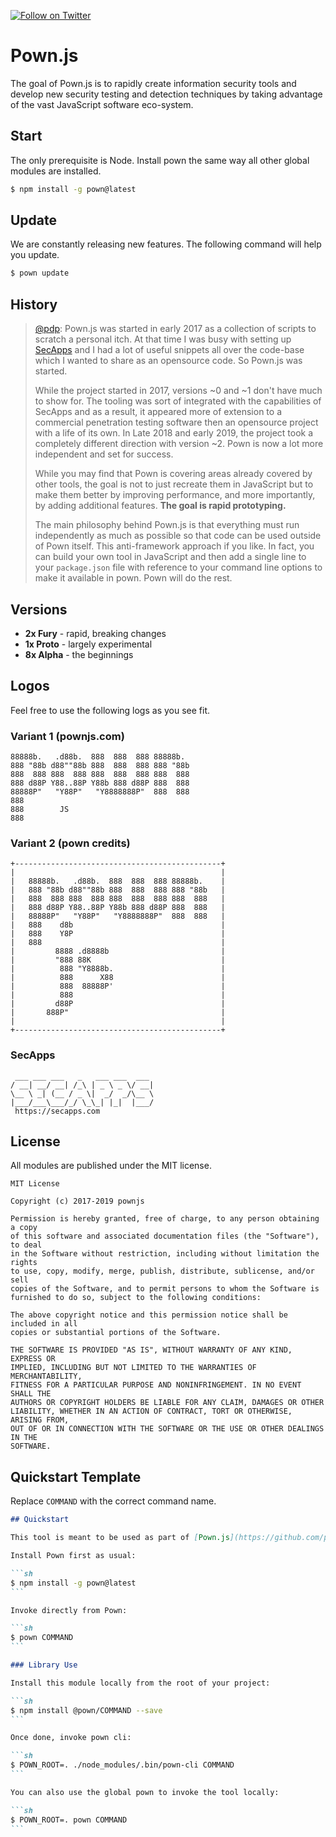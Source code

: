 [![Follow on Twitter](https://img.shields.io/twitter/follow/pownjs.svg?logo=twitter)](https://twitter.com/pownjs)

# Pown.js

The goal of Pown.js is to rapidly create information security tools and develop new security testing and detection techniques by taking advantage of the vast JavaScript software eco-system.

## Start

The only prerequisite is Node. Install pown the same way all other global modules are installed.

```sh
$ npm install -g pown@latest
```

## Update

We are constantly releasing new features. The following command will help you update.

```sh
$ pown update
```

## History

> [@pdp](https://twitter.com/pdp): Pown.js was started in early 2017 as a collection of scripts to scratch a personal itch. At that time I was busy with setting up [SecApps](https://secapps.com) and I had a lot of useful snippets all over the code-base which I wanted to share as an opensource code. So Pown.js was started.
>
> While the project started in 2017, versions ~0 and ~1 don't have much to show for. The tooling was sort of integrated with the capabilities of SecApps and as a result, it appeared more of extension to a commercial penetration testing software then an opensource project with a life of its own. In Late 2018 and early 2019, the project took a completely different direction with version ~2. Pown is now a lot more independent and set for success.
>
> While you may find that Pown is covering areas already covered by other tools, the goal is not to just recreate them in JavaScript but to make them better by improving performance, and more importantly, by adding additional features. **The goal is rapid prototyping.**
>
> The main philosophy behind Pown.js is that everything must run independently as much as possible so that code can be used outside of Pown itself. This anti-framework approach if you like. In fact, you can build your own tool in JavaScript and then add a single line to your `package.json` file with reference to your command line options to make it available in pown. Pown will do the rest.

## Versions

* **2x Fury** - rapid, breaking changes
* **1x Proto** - largely experimental
* **8x Alpha** - the beginnings

## Logos

Feel free to use the following logs as you see fit.

### Variant 1 (pownjs.com)

```
88888b.   .d88b.  888  888  888 88888b.  
888 "88b d88""88b 888  888  888 888 "88b 
888  888 888  888 888  888  888 888  888 
888 d88P Y88..88P Y88b 888 d88P 888  888 
88888P"   "Y88P"   "Y8888888P"  888  888 
888                                   
888        JS                         
888                                     
```

### Variant 2 (pown credits)

```
+----------------------------------------------+
|                                              |
|   88888b.   .d88b.  888  888  888 88888b.    |
|   888 "88b d88""88b 888  888  888 888 "88b   |
|   888  888 888  888 888  888  888 888  888   |
|   888 d88P Y88..88P Y88b 888 d88P 888  888   |
|   88888P"   "Y88P"   "Y8888888P"  888  888   |
|   888    d8b                                 |
|   888    Y8P                                 |
|   888                                        |
|         8888 .d8888b                         |
|         "888 88K                             |
|          888 "Y8888b.                        |
|          888      X88                        |
|          888  88888P'                        |
|          888                                 |
|         d88P                                 |
|       888P"                                  |
|                                              |
+----------------------------------------------+
```

### SecApps

```
 ___ ___ ___   _   ___ ___  ___
/ __| __/ __| /_\ | _ \ _ \/ __|
\__ \ _| (__ / _ \|  _/  _/\__ \
|___/___\___/_/ \_\_| |_|  |___/
 https://secapps.com
```

## License

All modules are published under the MIT license.

```
MIT License

Copyright (c) 2017-2019 pownjs

Permission is hereby granted, free of charge, to any person obtaining a copy
of this software and associated documentation files (the "Software"), to deal
in the Software without restriction, including without limitation the rights
to use, copy, modify, merge, publish, distribute, sublicense, and/or sell
copies of the Software, and to permit persons to whom the Software is
furnished to do so, subject to the following conditions:

The above copyright notice and this permission notice shall be included in all
copies or substantial portions of the Software.

THE SOFTWARE IS PROVIDED "AS IS", WITHOUT WARRANTY OF ANY KIND, EXPRESS OR
IMPLIED, INCLUDING BUT NOT LIMITED TO THE WARRANTIES OF MERCHANTABILITY,
FITNESS FOR A PARTICULAR PURPOSE AND NONINFRINGEMENT. IN NO EVENT SHALL THE
AUTHORS OR COPYRIGHT HOLDERS BE LIABLE FOR ANY CLAIM, DAMAGES OR OTHER
LIABILITY, WHETHER IN AN ACTION OF CONTRACT, TORT OR OTHERWISE, ARISING FROM,
OUT OF OR IN CONNECTION WITH THE SOFTWARE OR THE USE OR OTHER DEALINGS IN THE
SOFTWARE.
```

## Quickstart Template

Replace `COMMAND` with the correct command name.

````markdown
## Quickstart

This tool is meant to be used as part of [Pown.js](https://github.com/pownjs/pown) but it can be invoked separately as an independent tool.

Install Pown first as usual:

```sh
$ npm install -g pown@latest
```

Invoke directly from Pown:

```sh
$ pown COMMAND
```

### Library Use

Install this module locally from the root of your project:

```sh
$ npm install @pown/COMMAND --save
```

Once done, invoke pown cli:

```sh
$ POWN_ROOT=. ./node_modules/.bin/pown-cli COMMAND
```

You can also use the global pown to invoke the tool locally:

```sh
$ POWN_ROOT=. pown COMMAND
```
````
